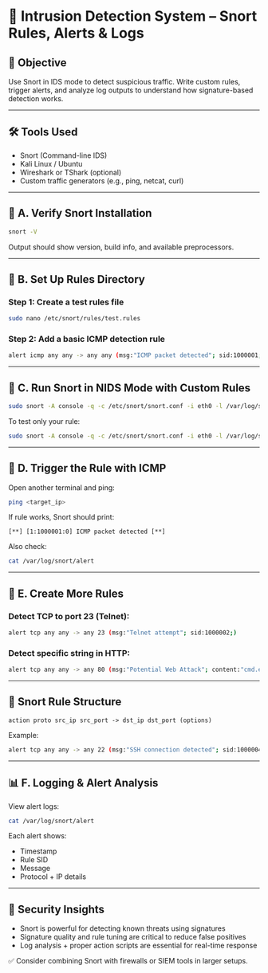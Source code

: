 # 🚨 Intrusion Detection System – Snort Rules, Alerts & Logs

## 🎯 Objective  
Use Snort in IDS mode to detect suspicious traffic. Write custom rules, trigger alerts, and analyze log outputs to understand how signature-based detection works.

---

## 🛠️ Tools Used  
- Snort (Command-line IDS)  
- Kali Linux / Ubuntu  
- Wireshark or TShark (optional)  
- Custom traffic generators (e.g., ping, netcat, curl)

---

## 🧪 A. Verify Snort Installation

```bash
snort -V
```

Output should show version, build info, and available preprocessors.

---

## 📁 B. Set Up Rules Directory

### Step 1: Create a test rules file
```bash
sudo nano /etc/snort/rules/test.rules
```

### Step 2: Add a basic ICMP detection rule
```bash
alert icmp any any -> any any (msg:"ICMP packet detected"; sid:1000001;)
```

---

## 🧪 C. Run Snort in NIDS Mode with Custom Rules

```bash
sudo snort -A console -q -c /etc/snort/snort.conf -i eth0 -l /var/log/snort -K ascii
```

To test only your rule:
```bash
sudo snort -A console -q -c /etc/snort/snort.conf -i eth0 -l /var/log/snort -K ascii -r test.pcap -s 65535
```

---

## 🧪 D. Trigger the Rule with ICMP

Open another terminal and ping:
```bash
ping <target_ip>
```

If rule works, Snort should print:
```
[**] [1:1000001:0] ICMP packet detected [**]
```

Also check:
```bash
cat /var/log/snort/alert
```

---

## 📄 E. Create More Rules

### Detect TCP to port 23 (Telnet):
```bash
alert tcp any any -> any 23 (msg:"Telnet attempt"; sid:1000002;)
```

### Detect specific string in HTTP:
```bash
alert tcp any any -> any 80 (msg:"Potential Web Attack"; content:"cmd.exe"; sid:1000003;)
```

---

## 📜 Snort Rule Structure

```
action proto src_ip src_port -> dst_ip dst_port (options)
```

Example:
```bash
alert tcp any any -> any 22 (msg:"SSH connection detected"; sid:1000004;)
```

---

## 📊 F. Logging & Alert Analysis

View alert logs:
```bash
cat /var/log/snort/alert
```

Each alert shows:
- Timestamp  
- Rule SID  
- Message  
- Protocol + IP details

---

## 🔐 Security Insights

- Snort is powerful for detecting known threats using signatures  
- Signature quality and rule tuning are critical to reduce false positives  
- Log analysis + proper action scripts are essential for real-time response

✅ Consider combining Snort with firewalls or SIEM tools in larger setups.
